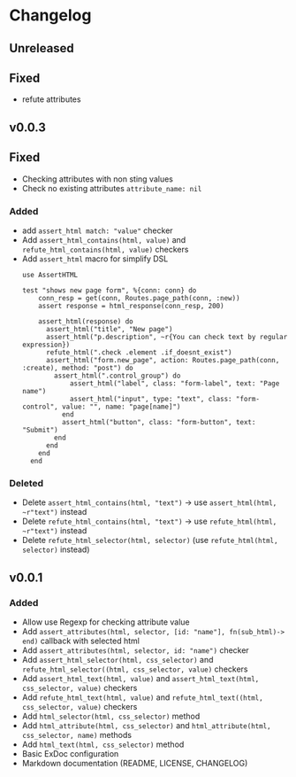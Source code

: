 # Changelog

## Unreleased

## Fixed
- refute attributes
  
## v0.0.3

## Fixed
- Checking attributes with non sting values
- Check no existing attributes `attribute_name: nil`

### Added
- add `assert_html match: "value"` checker  
- Add `assert_html_contains(html, value)` and `refute_html_contains(html, value)` checkers
- Add `assert_html` macro for simplify DSL
  ```
  use AssertHTML

  test "shows new page form", %{conn: conn} do
      conn_resp = get(conn, Routes.page_path(conn, :new))
      assert response = html_response(conn_resp, 200)

      assert_html(response) do
        assert_html("title", "New page")
        assert_html("p.description", ~r{You can check text by regular expression})
        refute_html(".check .element .if_doesnt_exist")
        assert_html("form.new_page", action: Routes.page_path(conn, :create), method: "post") do
          assert_html(".control_group") do
              assert_html("label", class: "form-label", text: "Page name")
              assert_html("input", type: "text", class: "form-control", value: "", name: "page[name]")
            end
            assert_html("button", class: "form-button", text: "Submit")
          end
        end
      end
    end
  ```
### Deleted
- Delete `assert_html_contains(html, "text")` -> use `assert_html(html, ~r"text")` instead
- Delete `refute_html_contains(html, "text")` -> use `refute_html(html, ~r"text")` instead
- Delete `refute_html_selector(html, selector)` (use `refute_html(html, selector)` instead)

## v0.0.1

### Added
- Allow use Regexp for checking attribute value
- Add `assert_attributes(html, selector, [id: "name"], fn(sub_html)->   end)` callback with selected html
- Add `assert_attributes(html, selector, id: "name")` checker
- Add `assert_html_selector(html, css_selector)` and `refute_html_selector((html, css_selector, value)` checkers
- Add `assert_html_text(html, value)` and `assert_html_text(html, css_selector, value)` checkers
- Add `refute_html_text(html, value)` and `refute_html_text((html, css_selector, value)` checkers
- Add `html_selector(html, css_selector)` method
- Add `html_attribute(html, css_selector)` and `html_attribute(html, css_selector, name)`  methods
- Add `html_text(html, css_selector)` method
- Basic ExDoc configuration
- Markdown documentation (README, LICENSE, CHANGELOG)